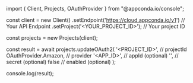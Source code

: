 import { Client, Projects, OAuthProvider } from "@appconda.io/console";

const client = new Client()
    .setEndpoint('https://cloud.appconda.io/v1') // Your API Endpoint
    .setProject('<YOUR_PROJECT_ID>'); // Your project ID

const projects = new Projects(client);

const result = await projects.updateOAuth2(
    '<PROJECT_ID>', // projectId
    OAuthProvider.Amazon, // provider
    '<APP_ID>', // appId (optional)
    '<SECRET>', // secret (optional)
    false // enabled (optional)
);

console.log(result);
